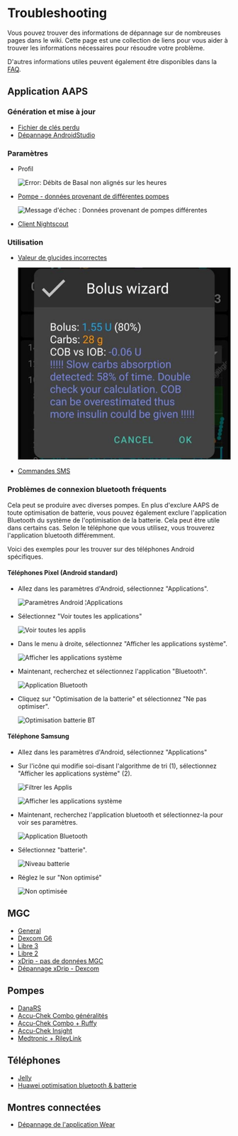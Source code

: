# Troubleshooting

Vous pouvez trouver des informations de dépannage sur de nombreuses pages dans le wiki. Cette page est une collection de liens pour vous aider à trouver les informations nécessaires pour résoudre votre problème.

D'autres informations utiles peuvent également être disponibles dans la [FAQ](../UsefulLinks/FAQ.md).

## Application AAPS

### Génération et mise à jour

* [Fichier de clés perdu](#troubleshooting_androidstudio-lost-keystore)
* [Dépannage AndroidStudio](TroubleshootingAndroidStudio)

### Paramètres
* Profil

  ![Error: Débits de Basal non alignés sur les heures](../images/Screen_DifferentPump.png)

* [Pompe - données provenant de différentes pompes](#update30-failure-message-data-from-different-pump)

  ![Message d'échec : Données provenant de pompes différentes](../images/BasalNotAlignedToHours2.png)

* [Client Nightscout](../GettingHelp/TroubleshootingNsClient.md)

### Utilisation
* [Valeur de glucides incorrectes](#CobCalculation-detection-of-wrong-cob-values)

   ![Erreur: Absorption lente des glucides](../images/Calculator_SlowCarbAbsorption.png)

* [Commandes SMS](#SMSCommands-troubleshooting)

### Problèmes de connexion bluetooth fréquents

Cela peut se produire avec diverses pompes. En plus d'exclure AAPS de toute optimisation de batterie, vous pouvez également exclure l'application Bluetooth du système de l'optimisation de la batterie. Cela peut être utile dans certains cas. Selon le téléphone que vous utilisez, vous trouverez l'application bluetooth différemment.

Voici des exemples pour les trouver sur des téléphones Android spécifiques.


#### Téléphones Pixel (Android standard)

* Allez dans les paramètres d'Android, sélectionnez "Applications".

  ![Paramètres Android ¦Applications](../images/troubleshooting/pixel/01_androidsettings.png)

* Sélectionnez "Voir toutes les applications"

  ![Voir toutes les applis](../images/troubleshooting/pixel/02_apps.png)

* Dans le menu à droite, sélectionnez "Afficher les applications système".

  ![Afficher les applications système](../images/troubleshooting/pixel/03_allapps.png)

* Maintenant, recherchez et sélectionnez l'application "Bluetooth".

  ![Application Bluetooth](../images/troubleshooting/pixel/03_bluetooth.png)

* Cliquez sur "Optimisation de la batterie" et sélectionnez "Ne pas optimiser".

  ![Optimisation batterie BT](../images/troubleshooting/pixel/04_btunrestricted.png)


#### Téléphone Samsung

* Allez dans les paramètres d'Android, sélectionnez "Applications"

* Sur l'icône qui modifie soi-disant l'algorithme de tri (1), sélectionnez "Afficher les applications système" (2).

  ![Filtrer les Applis](../images/troubleshooting/samsung/Samsung01_Apps.png)

  ![Afficher les applications système](../images/troubleshooting/samsung/Samsung02_ShowSystemApps.png)

* Maintenant, recherchez l'application bluetooth et sélectionnez-la pour voir ses paramètres.

  ![Application Bluetooth](../images/troubleshooting/samsung/Samsung03_BtApp.png)

* Sélectionnez "batterie".

  ![Niveau batterie](../images/troubleshooting/samsung/Samsung04_Battery.png)

* Réglez le sur "Non optimisé"

  ![Non optimisée](../images/troubleshooting/samsung/Samsung05_NotOptimized.png)


## MGC

* [General](#general-cgm-troubleshooting)
* [Dexcom G6](#DexcomG6-troubleshooting-g6)
* [Libre 3](#libre3-experiences-and-troubleshooting)
* [Libre 2](#Libre2-experiences-and-troubleshooting)
* [xDrip - pas de données MGC](#xdrip-identify-receiver)
* [Dépannage xDrip - Dexcom](#xdrip-troubleshooting-dexcom-g5-g6-and-xdrip)

## Pompes

* [DanaRS](#DanaRS-Insulin-Pump-dana-rs-specific-errors)
* [Accu-Chek Combo généralités](../CompatiblePumps/Accu-Chek-Combo-Tips-for-Basic-usage.md)
* [Accu-Chek Combo + Ruffy](#Accu-Chek-Combo-Pump-why-pairing-with-the-pump-does-not-work-with-the-app-ruffy)
* [Accu-Chek Insight](#Accu-Chek-Insight-Pump-insight-specific-errors)
* [Medtronic + RileyLink](#MedtronicPump-what-to-do-if-i-loose-connection-to-rileylink-and-or-pump)

## Téléphones

* [Jelly](../CompatiblePhones/Jelly.md)
* [Huawei optimisation bluetooth & batterie](../CompatiblePhones/Huawei.md)

## Montres connectées

* [Dépannage de l'application Wear](#Watchfaces-troubleshooting-the-wear-app)
